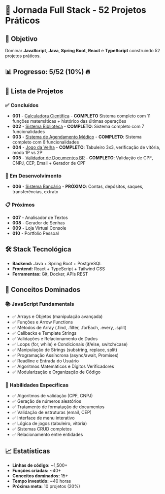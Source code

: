 # 🚀 Jornada Full Stack - 52 Projetos Práticos

## 🎯 Objetivo

Dominar **JavaScript**, **Java**, **Spring Boot**, **React** e **TypeScript** construindo 52 projetos práticos.

## 📊 Progresso: 5/52 (10%) 🔥

## 📂 Lista de Projetos

### ✅ Concluídos

- **001** - [Calculadora Científica](./projeto-001-calculadora-cientifica/) - **COMPLETO** Sistema completo com 11 funções matemáticas + histórico das últimas operações
- **002** - [Sistema Biblioteca](./projeto-002-sistema-biblioteca/) - **COMPLETO**: Sistema completo com 7 funcionalidades
- **003** - [Sistema de Agendamento Médico](./projeto-003-agendamento-medico/) - **COMPLETO**: Sistema completo com 6 funcionalidades
- **004** - [Jogo da Velha](./projeto-004-jogo-velha/) - **COMPLETO**: Tabuleiro 3x3, verificação de vitória, modo 1P vs 2P
- **005** - [Validador de Documentos BR](./projeto-005-validador-de-documentos-br/) - **COMPLETO**: Validação de CPF, CNPJ, CEP, Email + Gerador de CPF

### 🔄 Em Desenvolvimento

- **006** - [Sistema Bancário](./projeto-006-sistema-bancario/) - **PRÓXIMO**: Contas, depósitos, saques, transferências, extrato

### 📋 Próximos

- **007** - Analisador de Textos
- **008** - Gerador de Senhas
- **009** - Loja Virtual Console
- **010** - Portfolio Pessoal

## 🛠️ Stack Tecnológica

- **Backend:** Java + Spring Boot + PostgreSQL
- **Frontend:** React + TypeScript + Tailwind CSS
- **Ferramentas:** Git, Docker, APIs REST

## 🧠 Conceitos Dominados

### 📚 **JavaScript Fundamentals**

- ✅ Arrays e Objetos (manipulação avançada)
- ✅ Funções e Arrow Functions
- ✅ Métodos de Array (.find, .filter, .forEach, .every, .split)
- ✅ Callbacks e Template Strings
- ✅ Validações e Relacionamento de Dados
- ✅ Loops (for, while) e Condicionais (if/else, switch/case)
- ✅ Manipulação de Strings (substring, replace, split)
- ✅ Programação Assíncrona (async/await, Promises)
- ✅ Readline e Entrada do Usuário
- ✅ Algoritmos Matemáticos e Dígitos Verificadores
- ✅ Modularização e Organização de Código

### 🎯 **Habilidades Específicas**

- ✅ Algoritmos de validação (CPF, CNPJ)
- ✅ Geração de números aleatórios
- ✅ Tratamento de formatação de documentos
- ✅ Validação de estruturas (email, CEP)
- ✅ Interface de menu interativo
- ✅ Lógica de jogos (tabuleiro, vitória)
- ✅ Sistemas CRUD completos
- ✅ Relacionamento entre entidades

## 📈 Estatísticas

- **Linhas de código:** ~1,500+
- **Funções criadas:** ~40+
- **Conceitos dominados:** 15+
- **Tempo investido:** ~40 horas
- **Próxima meta:** 10 projetos (20%)
